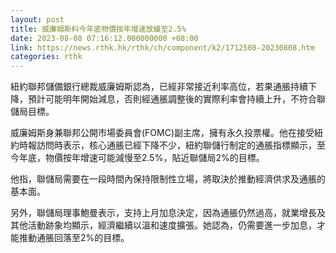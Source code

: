 ```yaml
---
layout: post
title: 威廉姆斯料今年底物價按年增速放緩至2.5%
date: 2023-08-08 07:16:12.000000000 +08:00
link: https://news.rthk.hk/rthk/ch/component/k2/1712508-20230808.htm
categories: rthk
---
```


紐約聯邦儲備銀行總裁威廉姆斯認為，已經非常接近利率高位，若果通脹持續下降，預計可能明年開始減息，否則經通脹調整後的實際利率會持續上升，不符合聯儲局目標。

威廉姆斯身兼聯邦公開市場委員會(FOMC)副主席，擁有永久投票權。他在接受紐約時報訪問時表示，核心通脹已經下降不少，紐約聯儲行制定的通脹指標顯示，至今年底，物價按年增速可能減慢至2.5%，貼近聯儲局2%的目標。

他指，聯儲局需要在一段時間內保持限制性立場，將取決於推動經濟供求及通脹的基本面。

另外，聯儲局理事鮑曼表示，支持上月加息決定，因為通脹仍然過高，就業增長及其他活動跡象均顯示，經濟繼續以溫和速度擴張。她認為，仍需要進一步加息，才能推動通脹回落至2%的目標。
